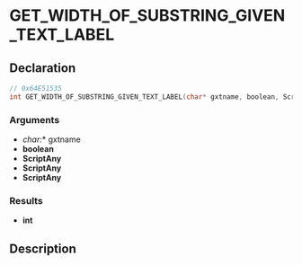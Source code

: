 # GET_WIDTH_OF_SUBSTRING_GIVEN_TEXT_LABEL

## Declaration
```cpp
// 0x64E51535
int GET_WIDTH_OF_SUBSTRING_GIVEN_TEXT_LABEL(char* gxtname, boolean, ScriptAny, ScriptAny, ScriptAny);
```

### Arguments
- **char*:** gxtname
- **boolean**
- **ScriptAny**
- **ScriptAny**
- **ScriptAny**

### Results
- **int**

## Description

